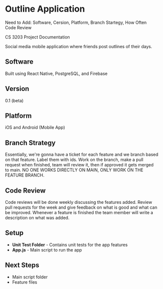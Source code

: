 # Outline Application

Need to Add: Software, Cersion, Platform, Branch Startegy, How Often Code Review

CS 3203 Project Documentation

Social media mobile application where friends post outlines of their days. 

## Software
Built using React Native, PostgreSQL, and Firebase

## Version
0.1 (beta)

## Platform
iOS and Android (Mobile App)

## Branch Strategy
Essentially, we're gonna have a ticket for each feature and we branch based on that feature. Label them with ids. Work on the branch, make a pull request when finished, team will review it, then if approved it gets merged to main. NO ONE WORKS DIRECTLY ON MAIN, ONLY WORK ON THE FEATURE BRANCH.

## Code Review
Code reviews will be done weekly discussing the features added. Review pull requests for the week and give feedback on what is good and what can be improved. Whenever a feature is finished the team member will write a description on what was added. 

## Setup 
- **Unit Test Folder** - Contains unit tests for the app features
- **App.js** - Main script to run the app

## Next Steps
- Main script folder
- Feature files
